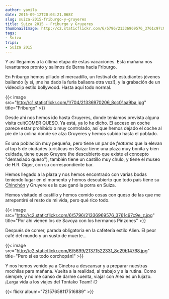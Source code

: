 ```yaml
---
author: yamila
date: 2015-09-12T20:03:21.068Z
slug: suiza-2015-friburgo-y-gruyeres
title: Suiza 2015 - Friburgo y Gruyeres
thumbnailImage: http://c2.staticflickr.com/6/5796/21336969576_3761c97c9e_z.jpg
tags:
- Suiza
trips:
- Suiza 2015
---
```


Y así llegamos a la última etapa de estas vacaciones. Esta mañana nos levantamos pronto y salimos de Berna hacia Friburgo.

En Friburgo hemos pillado el mercadillo, un festival de estudiantes jóvenes bailando (y sí, ¡me ha dado la furia bailaora otra vez!), y la grabación de un videoclip estilo bollywood. Hasta aquí todo normal.

{{< image src="http://c1.staticflickr.com/1/704/21336970206_8cc01aa9ba.jpg" title="Friburgo" >}}

Desde ahí nos hemos ido hasta Gruyeres, donde teníamos prevista alguna visita cultCOMER QUESO. Ya está, ya lo he dicho. El acceso en coche parece estar prohibido o muy controlado, así que hemos dejado el coche al pie de la colina donde se alza Gruyeres y hemos subido hasta el poblado.

Es una población muy pequeña, pero tiene un par de <em>features</em> que la elevan al top 5 de ciudades turísticas en Suiza: tiene una plaza muy bonita y bien cuidada, tiene queso Gruyere (he descubierto que existe el concepto "demasiado queso"), también tiene un castillo muy chulo, y tiene el museo de H.R. Giger, con su correspondiente bar.

Hemos llegado a la plaza y nos hemos encontrado con varias bodas teniendo lugar en el momento y hemos descubierto que todo país tiene su <a href="https://www.google.ch/search?q=chinch%C3%B3n+madrid&source=lnms&tbm=isch&sa=X&ved=0CAcQ_AUoAWoVChMIh6yWwqHyxwIVi0kaCh11HQXh&biw=1918&bih=992" target="_new">Chinchón</a> y Gruyere es la que ganó la porra en Suiza.

Hemos visitado el castillo y hemos comido cosas con queso de las que me arrepentiré el resto de mi vida, pero qué rico todo.

{{< image src="http://c2.staticflickr.com/6/5796/21336969576_3761c97c9e_z.jpg" title="Por ahí vienen los de Savoya con los hermanos Pinzones" >}}

Después de comer, parada obligatoria en la cafetería estilo Alien. El peor café del mundo y un susto de muerte...

{{< image src="http://c2.staticflickr.com/6/5699/21371522331_8e29b14768.jpg" title="Pero si es todo corchopán!" >}}

Y nos hemos venido ya a Ginebra a descansar y a preparar nuestras mochilas para mañana.
Vuelta a la realidad, al trabajo y a la rutina. Como siempre, y no me canso de darme cuenta, viajar con Alex es un lujazo. ¡Larga vida a los viajes del Tontako Team! :D

{{< flickr album="72157658117516889" >}}
